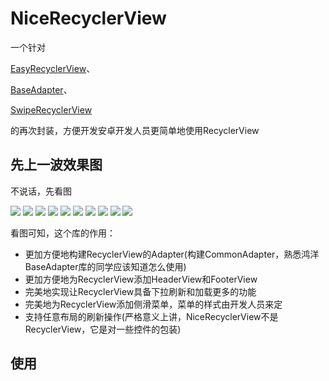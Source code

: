 # NiceRecyclerView

一个针对

[EasyRecyclerView](https://github.com/Jude95/EasyRecyclerView)、

[BaseAdapter](https://github.com/hongyangAndroid/baseAdapter)、

[SwipeRecyclerView](https://github.com/yanzhenjie/SwipeRecyclerView)

的再次封装，方便开发安卓开发人员更简单地使用RecyclerView

## 先上一波效果图
    
不说话，先看图

<img src="gif/11.gif">

<img src="gif/12.gif">

<img src="gif/13.gif">

<img src="gif/14.gif">

<img src="gif/15.gif">

<img src="gif/16.gif">

<img src="gif/17.gif">

<img src="gif/18.gif">

<img src="gif/19.gif">

<img src="gif/20.gif">

看图可知，这个库的作用：

* 更加方便地构建RecyclerView的Adapter(构建CommonAdapter，熟悉鸿洋BaseAdapter库的同学应该知道怎么使用)
* 更加方便地为RecyclerView添加HeaderView和FooterView
* 完美地实现让RecyclerView具备下拉刷新和加载更多的功能
* 完美地为RecyclerView添加侧滑菜单，菜单的样式由开发人员来定
* 支持任意布局的刷新操作(严格意义上讲，NiceRecyclerView不是RecyclerView，它是对一些控件的包装)

## 使用